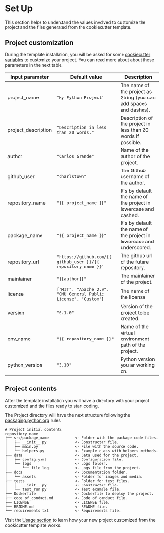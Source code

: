 # Set Up

This section helps to understand the values involved to customize the project and the files generated from the cookiecutter template.

## Project customization

During the template installation, you will be asked for some [cookiecutter variables](https://github.com/charlstown/py-template/blob/wip-release/cookiecutter.json) to customize your project. You can read more about about these parameters in the next table.

| Input parameter | Default value | Description |
| --- | --- | --- |
| project_name | `"My Python Project"` | The name of the project as String (you can add spaces and dashes). |
| project_description | `"Description in less than 20 words."` | Description of the project in less than 20 words if possible. |
| author | `"Carlos Grande"` | Name of the author of the project. |
| github_user | `"charlstown"` | The Github username of the author. |
| repository_name | `"{{ project_name }}"` | It's by default the name of the project in lowercase and dashed. |
| package_name | `"{{ project_name }}"` | It's by default the name of the project in lowercase and underscored. |
| repository_url | `"https://github.com/{{ github_user }}/{{ repository_name }}"` | The github url of the future repository. |
| maintainer | `"{{author}}"` | The maintainer of the project. |
| license | `["MIT", "Apache 2.0", "GNU General Public License", "Custom"]` | The name of the license |
| version | `"0.1.0"` | Version of the project to be created. |
| env_name | `"{{ repository_name }}"` | Name of the virtual environment path of the project. |
| python_version | `"3.10"` | Python version you ar working on. |


## Project contents

After the template installation you will have a directory with your project customized and the files ready to start coding.

The Project directory will have the next structure following the [packaging.python.org](https://packaging.python.org/en/latest/tutorials/packaging-projects/?highlight=src#a-simple-project) rules.

```
# Project initial contents
repository_name
├── src/package_name            <- Folder with the package code files.
│   ├── __init__.py             <- Constructor file.
│   ├── main.py                 <- File with the source code.
│   └── helpers.py              <- Example class with helpers methods.
├── data                        <- Data used for the project.
│   ├── config.yaml             <- Configuration file.
│   └── logs                    <- Logs folder.
│       └── file.log            <- Logs file from the project.
├── docs                        <- Documentation folder.
│   └── assets                  <- Folder for images and media.
├── tests                       <- Folder for test files.
│   ├── __init__.py             <- Constructor file.
│   └── test_run.py             <- Test example file.
├── Dockerfile                  <- Dockerfile to deploy the project.
├── code_of_conduct.md          <- Code of conduct file.
├── LICENSE                     <- LICENSE file.
├── README.md                   <- README file.
└── requirements.txt            <- Requirements file.
```

Visit the [Usage section](/user-guide/usage/) to learn how your new project customized from the cookicutter template works.